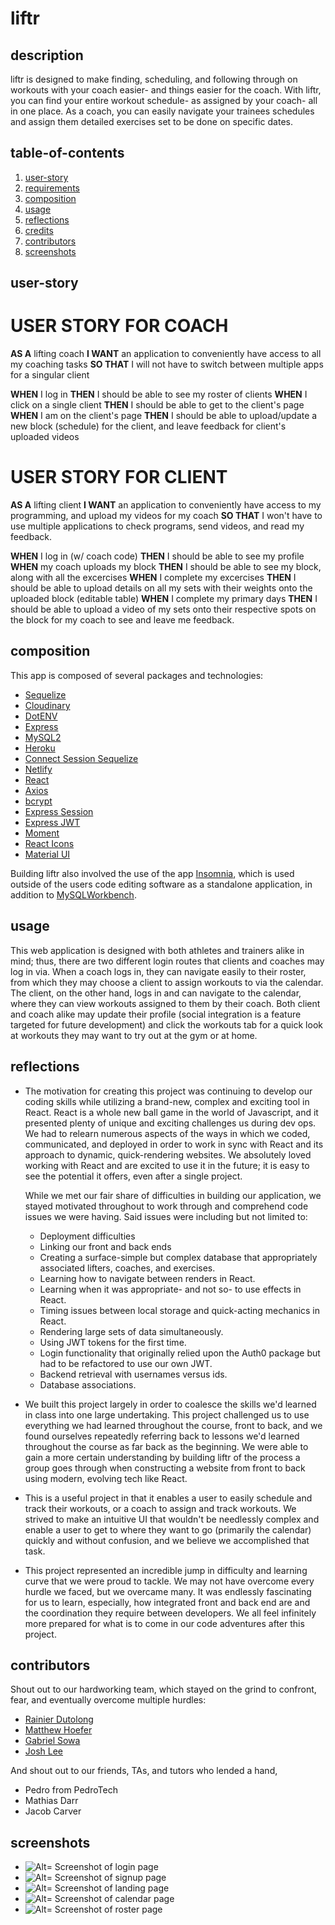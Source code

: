 # liftr

## description

liftr is designed to make finding, scheduling, and following through on workouts with your coach easier- and things easier for the coach. With liftr, you can find your entire workout schedule- as assigned by your coach- all in one place. As a coach, you can easily navigate your trainees schedules and assign them detailed exercises set to be done on specific dates.

## table-of-contents

1. [user-story](#user-story)
2. [requirements](#requirements)
3. [composition](#composition)
4. [usage](#usage)
5. [reflections](#reflections)
6. [credits](#credits)
7. [contributors](#contributors)
8. [screenshots](#screenshots)

## user-story

# USER STORY FOR COACH

**AS A** lifting coach
**I WANT** an application to conveniently have access to all my coaching tasks
**SO THAT** I will not have to switch between multiple apps for a singular client

**WHEN** I log in
**THEN** I should be able to see my roster of clients
**WHEN** I click on a single client
**THEN** I should be able to get to the client's page
**WHEN** I am on the client's page
**THEN** I should be able to upload/update a new block (schedule) for the client, and leave feedback for client's uploaded videos

# USER STORY FOR CLIENT

**AS A** lifting client
**I WANT** an application to conveniently have access to my programming, and upload my videos for my coach
**SO THAT** I won't have to use multiple applications to check programs, send videos, and read my feedback.

**WHEN** I log in (w/ coach code)
**THEN** I should be able to see my profile
**WHEN** my coach uploads my block
**THEN** I should be able to see my block, along with all the excercises
**WHEN** I complete my excercises
**THEN** I should be able to upload details on all my sets with their weights onto the uploaded block (editable table)
**WHEN** I complete my primary days
**THEN** I should be able to upload a video of my sets onto their respective spots on the block for my coach to see and leave me feedback.

## composition

This app is composed of several packages and technologies:

-   [Sequelize](https://sequelize.org/)
-   [Cloudinary](https://cloudinary.com/)
-   [DotENV](https://www.npmjs.com/package/dotenv)
-   [Express](https://www.npmjs.com/package/express)
-   [MySQL2](https://www.npmjs.com/package/mysql2)
-   [Heroku](https://heroku.com/)
-   [Connect Session Sequelize](https://www.npmjs.com/package/connect-session-sequelize)
-   [Netlify](https://www.netlify.com/?utm_source=google&utm_medium=paid_search&utm_campaign=12755510784&adgroup=118788138897&utm_term=netlify&utm_content=aud-1291860397602:kwd-371509120223&creative=514583565825&device=c&matchtype=e&location=9033326)
-   [React](https://reactjs.org/)
-   [Axios](https://axios-http.com/docs/intro)
-   [bcrypt](https://www.npmjs.com/package/bcrypt)
-   [Express Session](https://www.npmjs.com/package/express-session)
-   [Express JWT](https://www.npmjs.com/package/express-jwt)
-   [Moment](https://momentjs.com/)
-   [React Icons](https://react-icons.github.io/react-icons/)
-   [Material UI](https://mui.com/)

Building liftr also involved the use of the app [Insomnia](https://insomnia.rest/), which is used outside of the users code editing software as a standalone application, in addition to [MySQLWorkbench](https://www.mysql.com/products/workbench/).

## usage

This web application is designed with both athletes and trainers alike in mind; thus, there are two different login routes that clients and coaches may log in via. When a coach logs in, they can navigate easily to their roster, from which they may choose a client to assign workouts to via the calendar. The client, on the other hand, logs in and can navigate to the calendar, where they can view workouts assigned to them by their coach. Both client and coach alike may update their profile (social integration is a feature targeted for future development) and click the workouts tab for a quick look at workouts they may want to try out at the gym or at home.

## reflections

-   The motivation for creating this project was continuing to develop our coding skills while utilizing a brand-new, complex and exciting tool in React. React is a whole new ball game in the world of Javascript, and it presented plenty of unique and exciting challenges us during dev ops. We had to relearn numerous aspects of the ways in which we coded, communicated, and deployed in order to work in sync with React and its approach to dynamic, quick-rendering websites. We absolutely loved working with React and are excited to use it in the future; it is easy to see the potential it offers, even after a single project.

    While we met our fair share of difficulties in building our application, we stayed motivated throughout to work through and comprehend code issues we were having. Said issues were including but not limited to:

    -   Deployment difficulties
    -   Linking our front and back ends
    -   Creating a surface-simple but complex database that appropriately associated lifters, coaches, and exercises.
    -   Learning how to navigate between renders in React.
    -   Learning when it was appropriate- and not so- to use effects in React.
    -   Timing issues between local storage and quick-acting mechanics in React.
    -   Rendering large sets of data simultaneously.
    -   Using JWT tokens for the first time.
    -   Login functionality that originally relied upon the Auth0 package but had to be refactored to use our own JWT.
    -   Backend retrieval with usernames versus ids.
    -   Database associations.

-   We built this project largely in order to coalesce the skills we'd learned in class into one large undertaking. This project challenged us to use everything we had learned throughout the course, front to back, and we found ourselves repeatedly referring back to lessons we'd learned throughout the course as far back as the beginning. We were able to gain a more certain understanding by building liftr of the process a group goes through when constructing a website from front to back using modern, evolving tech like React.
-   This is a useful project in that it enables a user to easily schedule and track their workouts, or a coach to assign and track workouts. We strived to make an intuitive UI that wouldn't be needlessly complex and enable a user to get to where they want to go (primarily the calendar) quickly and without confusion, and we believe we accomplished that task.
-   This project represented an incredible jump in difficulty and learning curve that we were proud to tackle. We may not have overcome every hurdle we faced, but we overcame many. It was endlessly fascinating for us to learn, especially, how integrated front and back end are and the coordination they require between developers. We all feel infinitely more prepared for what is to come in our code adventures after this project.

## contributors

Shout out to our hardworking team, which stayed on the grind to confront, fear, and eventually overcome multiple hurdles:

-   [Rainier Dutolong]()
-   [Matthew Hoefer]()
-   [Gabriel Sowa]()
-   [Josh Lee]()

And shout out to our friends, TAs, and tutors who lended a hand,

-   Pedro from PedroTech
-   Mathias Darr
-   Jacob Carver

## screenshots

-   ![Alt= Screenshot of login page ](./screenshots/screenshot1.jpg)
-   ![Alt= Screenshot of signup page ](./screenshots/screenshot2.jpg)
-   ![Alt= Screenshot of landing page ](./screenshots/screenshot3.jpg)
-   ![Alt= Screenshot of calendar page ](./screenshots/screenshot4.jpg)
-   ![Alt= Screenshot of roster page](./screenshots/screenshot5.jpg)

